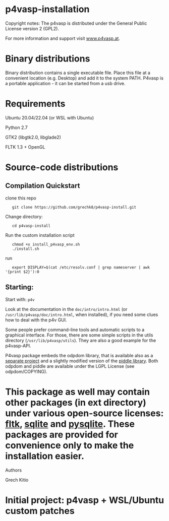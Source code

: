 p4vasp-installation
==========================

Copyright notes:
The p4vasp is distributed under the General Public License version 2 (GPL2).

For more information and support visit www.p4vasp.at.

Binary distributions
==========================

Binary distribution contains a single executable file.
Place this file at a convenient location (e.g. Desktop)
and add it to the system PATH.
P4vasp is a portable application - it can be started from a usb drive.

Requirements
==========================

Ubuntu 20.04/22.04 (or WSL with Ubuntu)

Python 2.7

GTK2 (libgtk2.0, libglade2)

FLTK 1.3 + OpenGL

Source-code distributions
==========================

Compilation Quickstart
--------------------------

clone this repo
```
   git clone https://github.com/grechk8/p4vasp-install.git
```
Change directory:               
```
   cd p4vasp-install
```

Run the custom installation script

```
   chmod +x install_p4vasp_env.sh
   ./install.sh
```

run
```
   export DISPLAY=$(cat /etc/resolv.conf | grep nameserver | awk '{print $2}'):0
```


Starting:
--------------------------

Start with: `p4v`

Look at the documentation in the `doc/intro/intro.html`
(or `/usr/lib/p4vasp/doc/intro.html`, when installed),
if you need some clues how to deal with the p4v GUI.

Some people prefer command-line tools and automatic scripts
to a graphical interface. For those, there are some simple
scripts in the utils directory (`/usr/lib/p4vasp/utils`).
They are also a good example for the p4vasp-API.


P4vasp package embeds the odpdom library, that is available also as a [separate
project](http://sourceforge.net/projects/odpdom) and a slightly modified version
of the [piddle library](piddle.sourceforge.net).
Both odpdom and piddle are available under the LGPL License (see
odpdom/COPYING).

This package as well may contain other packages (in ext directory) under various open-source licenses:
[fltk](www.fltk.org), [sqlite](www.sqlite.org) and [pysqlite](code.google.com/p/pysqlite).
These packages are provided for convenience only to make the installation easier.
==========================


Authors

Grech Kitio

Initial project: p4vasp + WSL/Ubuntu custom patches
==========================

